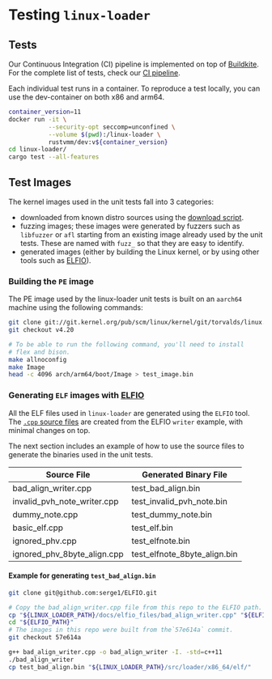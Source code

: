 # Testing `linux-loader`

## Tests

Our Continuous Integration (CI) pipeline is implemented on top of
[Buildkite](https://buildkite.com/).
For the complete list of tests, check our
[CI pipeline](https://buildkite.com/rust-vmm/rust-vmm-ci).

Each individual test runs in a container. To reproduce a test locally, you can
use the dev-container on both x86 and arm64.

```bash
container_version=11
docker run -it \
           --security-opt seccomp=unconfined \
           --volume $(pwd):/linux-loader \
           rustvmm/dev:v${container_version}
cd linux-loader/
cargo test --all-features
```

## Test Images

The kernel images used in the unit tests fall into 3 categories:
- downloaded from known distro sources using the
  [download script](../.buildkite/download_resources.sh).
- fuzzing images; these images were generated by fuzzers such as `libfuzzer` or
  `afl` starting from an existing image already used by the unit tests. These
  are named with `fuzz_` so that they are easy to identify.
- generated images (either by building the Linux kernel, or by using other
  tools such as [ELFIO](https://github.com/serge1/ELFIO)).

### Building the `PE` image

The PE image used by the linux-loader unit tests is built on an `aarch64`
machine using the following commands:

```bash
git clone git://git.kernel.org/pub/scm/linux/kernel/git/torvalds/linux.git
git checkout v4.20

# To be able to run the following command, you'll need to install
# flex and bison.
make allnoconfig
make Image
head -c 4096 arch/arm64/boot/Image > test_image.bin
```

### Generating `ELF` images with [ELFIO](https://github.com/serge1/ELFIO)

All the ELF files used in `linux-loader` are generated using the `ELFIO` tool.
The [`.cpp` source files](elfio_files) are created from the ELFIO `writer`
example, with minimal changes on top.

The next section includes an example of how to use the source files to generate
the binaries used in the unit tests.

| Source File | Generated Binary File |
|-------------|-----------------------|
| bad_align_writer.cpp | test_bad_align.bin |
| invalid_pvh_note_writer.cpp | test_invalid_pvh_note.bin |
| dummy_note.cpp | test_dummy_note.bin |
| basic_elf.cpp | test_elf.bin |
| ignored_phv.cpp | test_elfnote.bin |
| ignored_phv_8byte_align.cpp | test_elfnote_8byte_align.bin |

#### Example for generating `test_bad_align.bin`

```bash
git clone git@github.com:serge1/ELFIO.git

# Copy the bad_align_writer.cpp file from this repo to the ELFIO path.
cp "${LINUX_LOADER_PATH}/docs/elfio_files/bad_align_writer.cpp" "${ELFIO_PATH}"
cd "${ELFIO_PATH}"
# The images in this repo were built from the`57e614a` commit.
git checkout 57e614a

g++ bad_align_writer.cpp -o bad_align_writer -I. -std=c++11
./bad_align_writer
cp test_bad_align.bin "${LINUX_LOADER_PATH}/src/loader/x86_64/elf/"
```
